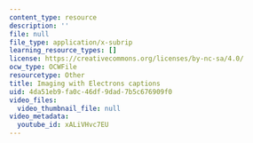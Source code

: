 ```yaml
---
content_type: resource
description: ''
file: null
file_type: application/x-subrip
learning_resource_types: []
license: https://creativecommons.org/licenses/by-nc-sa/4.0/
ocw_type: OCWFile
resourcetype: Other
title: Imaging with Electrons captions
uid: 4da51eb9-fa0c-46df-9dad-7b5c676909f0
video_files:
  video_thumbnail_file: null
video_metadata:
  youtube_id: xALiVHvc7EU
---
```

